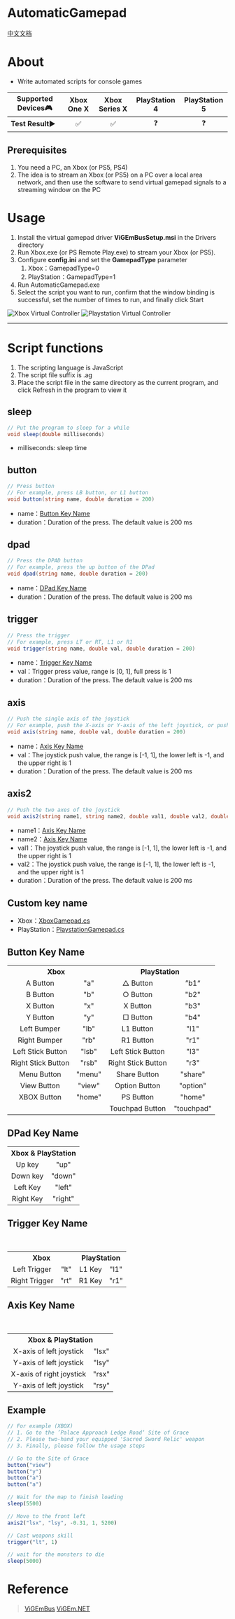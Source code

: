 # AutomaticGamepad

[中文文档](https://github.com/tylearymf/AutomaticGamepad/blob/main/README_CN.md)

# About

* Write automated scripts for console games

| Supported Devices:video_game:  |     Xbox One X     |   Xbox Series X    | PlayStation 4 | PlayStation 5 |
| ------------------------------ | :----------------: | :----------------: | :-----------: | :-----------: |
| **Test Result**:arrow_forward: | :white_check_mark: | :white_check_mark: |  :question:   |  :question:   |

## Prerequisites

1. You need a PC, an Xbox (or PS5, PS4)
2. The idea is to stream an Xbox (or PS5) on a PC over a local area network, and then use the software to send virtual gamepad signals to a streaming window on the PC  

# Usage

1. Install the virtual gamepad driver **ViGEmBusSetup.msi** in the Drivers directory   
2. Run Xbox.exe (or PS Remote Play.exe) to stream your Xbox (or PS5).  
3. Configure **config.ini** and set the **GamepadType** parameter
   1.  Xbox：GamepadType=0
   2.  PlayStation：GamepadType=1
4. Run AutomaticGamepad.exe
5. Select the script you want to run, confirm that the window binding is successful, set the number of times to run, and finally click Start

<img src=".\Images\xbox_en.png" alt="Xbox Virtual Controller" />

<img src=".\Images\playstation_en.png" alt="Playstation Virtual Controller" />

---



# Script functions

1. The scripting language is JavaScript
2. The script file suffix is .ag
3. Place the script file in the same directory as the current program, and click Refresh in the program to view it

## sleep

```c#
// Put the program to sleep for a while
void sleep(double milliseconds)
```

* milliseconds: sleep time

## button

```c#
// Press button
// For example, press LB button, or L1 button
void button(string name, double duration = 200)
```

* name：[Button Key Name](#button_key_name)
* duration：Duration of the press. The default value is 200 ms

## dpad

```c#
// Press the DPAD button
// For example, press the up button of the DPad
void dpad(string name, double duration = 200)
```

* name：[DPad Key Name](#dpad_key_name)
* duration：Duration of the press. The default value is 200 ms

## trigger

```c#
// Press the trigger
// For example, press LT or RT, L1 or R1
void trigger(string name, double val, double duration = 200)
```

* name：[Trigger Key Name](#trigger_key_name)
* val：Trigger press value, range is [0, 1], full press is 1
* duration：Duration of the press. The default value is 200 ms

## axis

```c#
// Push the single axis of the joystick
// For example, push the X-axis or Y-axis of the left joystick, or push the X-axis or Y-axis of the right joystick
void axis(string name, double val, double duration = 200)
```

* name：[Axis Key Name](#axis_key_name)
* val：The joystick push value, the range is [-1, 1], the lower left is -1, and the upper right is 1
* duration：Duration of the press. The default value is 200 ms

## axis2

```c#
// Push the two axes of the joystick
void axis2(string name1, string name2, double val1, double val2, double duration = 200)
```

* name1：[Axis Key Name](#axis_key_name)
* name2：[Axis Key Name](#axis_key_name)
* val1：The joystick push value, the range is [-1, 1], the lower left is -1, and the upper right is 1
* val2：The joystick push value, the range is [-1, 1], the lower left is -1, and the upper right is 1
* duration：Duration of the press. The default value is 200 ms

## Custom key name

* Xbox：[XboxGamepad.cs](https://github.com/tylearymf/AutomaticGamepad/blob/main/Xbox/XboxGamepad.cs)
* PlayStation：[PlaystationGamepad.cs](https://github.com/tylearymf/AutomaticGamepad/blob/main/PlayStation/PlaystationGamepad.cs)

## <b name='button_key_name'>Button Key Name</b>
<table>
    <tr>
        <th colspan="2" align="center">Xbox</th>
        <th colspan="2" align="center">PlayStation</th>
    </tr>
    <tr>
        <td align="center">A Button</td>
        <td align="center">"a"</td>
        <td align="center">△ Button</td>
        <td align="center">”b1“</td>
    </tr>
    <tr>
        <td align="center">B Button</td>
        <td align="center">"b"</td>
        <td align="center">○ Button</td>
        <td align="center">"b2"</td>
    </tr>
    <tr>
        <td align="center">X Button</td>
        <td align="center">"x"</td>
        <td align="center">X Button</td>
        <td align="center">"b3"</td>
    </tr>
    <tr>
        <td align="center">Y Button</td>
        <td align="center">"y"</td>
        <td align="center">□ Button</td>
        <td align="center">"b4"</td>
    </tr>
    <tr>
        <td align="center">Left Bumper</td>
        <td align="center">"lb"</td>
        <td align="center">L1 Button</td>
        <td align="center">"l1"</td>
    </tr>
    <tr>
        <td align="center">Right Bumper</td>
        <td align="center">"rb"</td>
        <td align="center">R1 Button</td>
        <td align="center">"r1"</td>
    </tr>
    <tr>
        <td align="center">Left Stick Button</td>
        <td align="center">"lsb"</td>
        <td align="center">Left Stick Button</td>
        <td align="center">"l3"</td>
    </tr>
    <tr>
        <td align="center">Right Stick Button</td>
        <td align="center">"rsb"</td>
        <td align="center">Right Stick Button</td>
        <td align="center">"r3"</td>
    </tr>
    <tr>
        <td align="center">Menu Button</td>
        <td align="center">"menu"</td>
        <td align="center">Share Button</td>
        <td align="center">"share"</td>
    </tr>
    <tr>
        <td align="center">View Button</td>
        <td align="center">"view"</td>
        <td align="center">Option Button</td>
        <td align="center">"option"</td>
    </tr>
    <tr>
        <td align="center">XBOX Button</td>
        <td align="center">"home"</td>
        <td align="center">PS Button</td>
        <td align="center">"home"</td>
    </tr>
    <tr>
        <td align="center"></td>
        <td align="center"></td>
        <td align="center">Touchpad Button</td>
        <td align="center">"touchpad"</td>
    </tr>
</table>


## <b name="dpad_key_name">DPad Key Name</b>
<table>
    <tr>
        <th colspan="2" align="center">Xbox & PlayStation</th>
    </tr>
    <tr>
        <td align="center">Up key</td>
        <td align="center">"up"</td>
    </tr>
    <tr>
        <td align="center">Down key</td>
        <td align="center">"down"</td>
    </tr>
    <tr>
        <td align="center">Left Key</td>
        <td align="center">"left"</td>
    </tr>
    <tr>
        <td align="center">Right Key</td>
        <td align="center">"right"</td>
    </tr>
</table>


## <b name="trigger_key_name">Trigger Key Name</b>
<table>
    <tr>
        <th colspan="2" align="center">Xbox</th>
        <th colspan="2" align="center">PlayStation</th>
    </tr>
    <tr>
        <td align="center">Left Trigger</td>
        <td align="center">"lt"</td>
        <td align="center">L1 Key</td>
        <td align="center">"l1"</td>
    </tr>
    <tr>
        <td align="center">Right Trigger</td>
        <td align="center">"rt"</td>
        <td align="center">R1 Key</td>
        <td align="center">"r1"</td>
    </tr>
</table>


## <b name="axis_key_name">Axis Key Name</b>
<table>
    <tr>
        <th colspan="2" align="center">Xbox & PlayStation</th>
    </tr>
    <tr>
        <td align="center">X-axis of left joystick</td>
        <td align="center">"lsx"</td>
    </tr>
    <tr>
        <td align="center">Y-axis of left joystick</td>
        <td align="center">"lsy"</td>
    </tr>
    <tr>
        <td align="center">X-axis of right joystick</td>
        <td align="center">"rsx"</td>
    </tr>
    <tr>
        <td align="center">Y-axis of left joystick</td>
        <td align="center">"rsy"</td>
    </tr>
</table>

## Example

```javascript
// For example (XBOX)
// 1. Go to the ’Palace Approach Ledge Road‘ Site of Grace
// 2. Please two-hand your equipped 'Sacred Sword Relic' weapon
// 3. Finally, please follow the usage steps

// Go to the Site of Grace
button("view")
button("y")
button("a")
button("a")

// Wait for the map to finish loading
sleep(5500)

// Move to the front left
axis2("lsx", "lsy", -0.31, 1, 5200)

// Cast weapons skill
trigger("lt", 1)

// wait for the monsters to die
sleep(5000)

```



# Reference 

> [ViGEmBus](https://github.com/ViGEm/ViGEmBus)
> [ViGEm.NET](https://github.com/tylearymf/ViGEm.NET)



